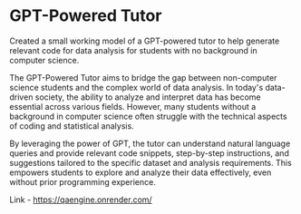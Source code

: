 # GPT-Powered Tutor
Created a small working model of a GPT-powered tutor to help generate relevant code for data analysis for students with no background in computer science.

The GPT-Powered Tutor aims to bridge the gap between non-computer science students and the complex world of data analysis. In today's data-driven society, the ability to analyze and interpret data has become essential across various fields. However, many students without a background in computer science often struggle with the technical aspects of coding and statistical analysis.

By leveraging the power of GPT, the tutor can understand natural language queries and provide relevant code snippets, step-by-step instructions, and suggestions tailored to the specific dataset and analysis requirements. This empowers students to explore and analyze their data effectively, even without prior programming experience.

Link - https://qaengine.onrender.com/
